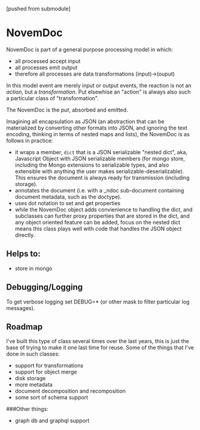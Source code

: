 [pushed from submodule]
# NovemDoc

NovemDoc is part of a general purpose processing model in which:

* all processed accept input
* all processes emit output
* therefore all processes are data transformations (input)->(ouput)

In this model event are merely input or output events, the reaction is not an
*action*, but a *transformation*. Put elsewhise an "action" is always
also such a particular class of "transformation".

The NovemDoc is the *put*, absorbed and emitted.

Imagining all encapsulation as JSON (an abstraction that can be materialized by
converting other formats into JSON, and ignoring the text encoding, thinking
in terms of nested maps and lists), the NovemDoc is as follows in practice:

* it wraps a member, `dict` that is a JSON serializable "nested dict", aka,
  Javascript Object with JSON serializable members (for mongo store, including
  the Mongo extensions to serializable types, and also extensible with anything
  the user makes serializable-deserializable). This ensures the document is
  always ready for transmission (including storage).
* annotates the document (i.e. with a _ndoc sub-document containing document
  metadata, such as the doctype).
* uses dot notation to set and get properties
* while the NovemDoc object adds convienience to handling the dict, and subclasses
  can further proxy properties that are stored in the dict, and any
  object oriented feature can be added, focus on the nested dict means this
  class plays well with code that handles the JSON object directly.

## Helps to:

* store in mongo

## Debugging/Logging

To get verbose logging set DEBUG=* (or other mask to filter particular log messages).


## Roadmap

I've built this type of class several times over the last years, this is just
the base of trying to make it one last time for reuse. Some of the things that
I've done in such classes:

* support for transformations
* support for object merge
* disk storage
* more metadata
* document decomposition and recomposition
* some sort of schema support

###Other things:

* graph db and graphql support
